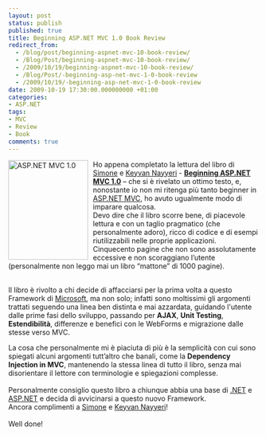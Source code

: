 ```yaml
---
layout: post
status: publish
published: true
title: Beginning ASP.NET MVC 1.0 Book Review
redirect_from: 
  - /blog/post/beginning-aspnet-mvc-10-book-review/
  - /Blog/Post/beginning-aspnet-mvc-10-book-review/
  - /2009/10/19/beginning-aspnet-mvc-10-book-review/
  - /Blog/Post/-beginning-asp-net-mvc-1-0-book-review
  - /2009/10/19/-beginning-asp-net-mvc-1-0-book-review
date: 2009-10-19 17:30:00.000000000 +01:00
categories:
- ASP.NET
tags:
- MVC
- Review
- Book
comments: true
---
```

<p>
	<a href="http://www.amazon.com/Beginning-ASP-NET-MVC-Simone-Chiaretta/dp/047043399X/ref=sr_1_6?ie=UTF8&amp;s=books&amp;qid=1255944391&amp;sr=8-6" rel="nofollow" target="_blank" title="ASP.NET MVC 1.0"><img align="left" alt="ASP.NET MVC 1.0" border="0" height="200" src="http://imperugo.tostring.it/Content/Uploaded/image/047043399X_5.jpg" style="border-right-width: 0px; margin: 0px 10px 0px 0px; display: inline; border-top-width: 0px; border-bottom-width: 0px; border-left-width: 0px" title="047043399X" width="160" /></a> Ho appena completato la lettura del libro di <a href="http://codeclimber.net.nz/" rel="nofollow friend met colleague" target="_new">Simone</a> e <a href="http://nayyeri.net/" rel="nofollow co-worker" target="_new" title="Keyvan Nayyeri's Blog">Keyvan Nayyeri</a> - <a href="http://www.amazon.com/Beginning-ASP-NET-MVC-Simone-Chiaretta/dp/047043399X/ref=sr_1_6?ie=UTF8&amp;s=books&amp;qid=1255944391&amp;sr=8-6" rel="nofollow" target="_blank" title="Beginning ASP.NET MVC 1.0"><strong>Beginning ASP.NET MVC 1.0</strong></a> &ndash; che si &egrave; rivelato un ottimo testo, e, nonostante io non mi ritenga pi&ugrave; tanto beginner in <a href="http://imperugo.tostring.it/Categories/Archive/MVC" target="_blank" title="ASP.NET MVC">ASP.NET MVC</a>, ho avuto ugualmente modo di imparare qualcosa. <br />
	Devo dire che il libro scorre bene, di piacevole lettura e con un taglio pragmatico (che personalmente adoro), ricco di codice e di esempi riutilizzabili nelle proprie applicazioni. Cinquecento pagine che non sono assolutamente eccessive e non scoraggiano l&rsquo;utente (personalmente non leggo mai un libro &ldquo;mattone&rdquo; di 1000 pagine).</p>
<p>
	<br />
	Il libro &egrave; rivolto a chi decide di affacciarsi per la prima volta a questo Framework di <a href="http://www.microsoft.com" rel="nofollow" target="_blank" title="Microsoft Corporation">Microsoft</a>, ma non solo; infatti sono moltissimi gli argomenti trattati seguendo una linea ben distinta e mai azzardata, guidando l&#39;utente dalle prime fasi dello sviluppo, passando per <strong>AJAX</strong>, <strong>Unit Testing</strong>, <strong>Estendibilit&agrave;</strong>, differenze e benefici con le WebForms e migrazione dalle stesse verso MVC.</p>
<p>
	La cosa che personalmente mi &egrave; piaciuta di pi&ugrave; &egrave; la semplicit&agrave; con cui sono spiegati alcuni argomenti tutt&rsquo;altro che banali, come la <strong>Dependency Injection in MVC</strong>, mantenendo la stessa linea di tutto il libro, senza mai disorientare il lettore con terminologie e spiegazioni complesse. <br />
	<br />
	Personalmente consiglio questo libro a chiunque abbia una base di <a href="http://imperugo.tostring.it/categories/archive/.NET" target="_blank" title=".NET Framework">.NET</a> e <a href="http://imperugo.tostring.it/categories/archive/ASP.NET" target="_blank" title="ASP.NET">ASP.NET</a> e decida di avvicinarsi a questo nuovo Framework. <br />
	Ancora complimenti a <a href="http://codeclimber.net.nz/" rel="nofollow friend met colleague" target="_new">Simone</a> e <a href="http://nayyeri.net/" rel="nofollow co-worker" target="_new" title="Keyvan Nayyeri's Blog">Keyvan Nayyeri</a>! <br />
	<br />
	Well done!</p>
